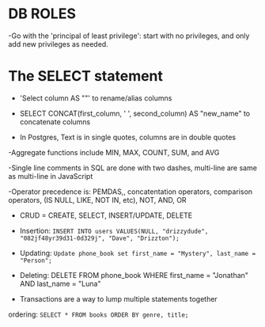 # DB ROLES

-Go with the 'principal of least privilege': start with no privileges, and only add new privileges as needed.

# The SELECT statement

- 'Select column AS "<new-name>"' to rename/alias columns

- SELECT CONCAT(first_column, ' ', second_column) AS "new_name" to concatenate columns

- In Postgres, Text is in single quotes, columns are in double quotes

-Aggregate functions include MIN, MAX, COUNT, SUM, and AVG

-Single line comments in SQL are done with two dashes, multi-line are same as multi-line in JavaScript

-Operator precedence is: PEMDAS,, concatentation operators, comparison operators, (IS NULL, LIKE, NOT IN, etc), NOT, AND, OR

- CRUD = CREATE, SELECT, INSERT/UPDATE, DELETE

- Insertion: `INSERT INTO users VALUES(NULL, "drizzydude", "082jf48yr39d31-0d329j", "Dave", "Drizzton");`

- Updating: `Update phone_book set first_name = "Mystery", last_name = "Person";`

- Deleting: DELETE FROM phone_book WHERE first_name = "Jonathan" AND last_name = "Luna"

- Transactions are a way to lump multiple statements together

ordering: `SELECT * FROM books ORDER BY genre, title;`

